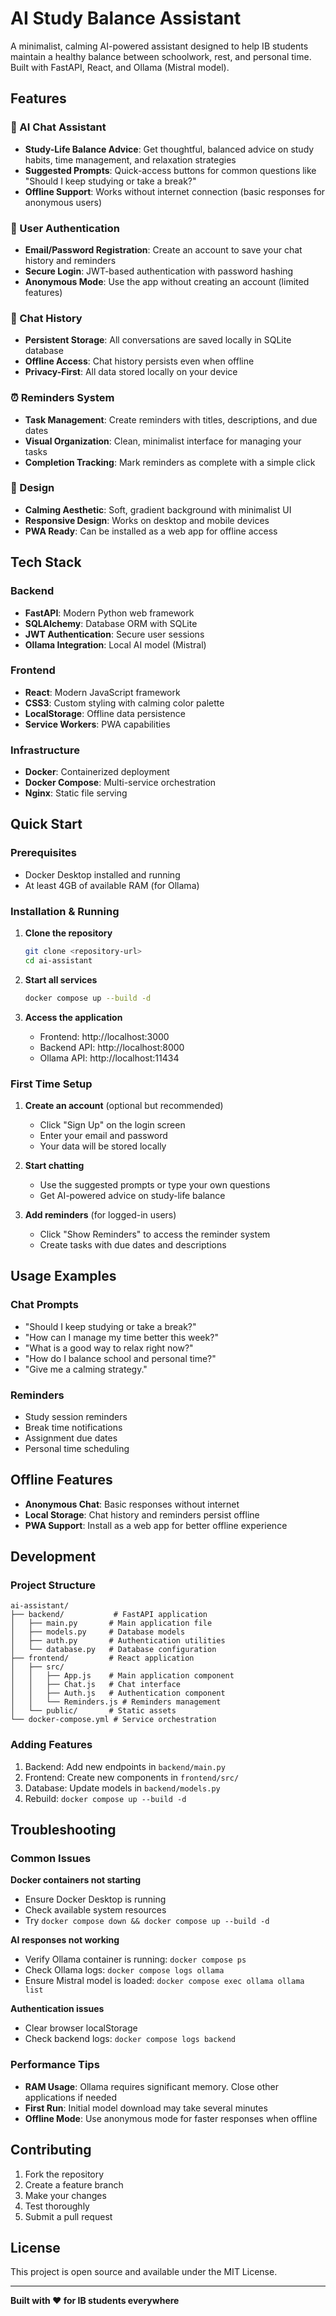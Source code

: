 # AI Study Balance Assistant

A minimalist, calming AI-powered assistant designed to help IB students maintain a healthy balance between schoolwork, rest, and personal time. Built with FastAPI, React, and Ollama (Mistral model).

## Features

### 🤖 AI Chat Assistant
- **Study-Life Balance Advice**: Get thoughtful, balanced advice on study habits, time management, and relaxation strategies
- **Suggested Prompts**: Quick-access buttons for common questions like "Should I keep studying or take a break?"
- **Offline Support**: Works without internet connection (basic responses for anonymous users)

### 👤 User Authentication
- **Email/Password Registration**: Create an account to save your chat history and reminders
- **Secure Login**: JWT-based authentication with password hashing
- **Anonymous Mode**: Use the app without creating an account (limited features)

### 📝 Chat History
- **Persistent Storage**: All conversations are saved locally in SQLite database
- **Offline Access**: Chat history persists even when offline
- **Privacy-First**: All data stored locally on your device

### ⏰ Reminders System
- **Task Management**: Create reminders with titles, descriptions, and due dates
- **Visual Organization**: Clean, minimalist interface for managing your tasks
- **Completion Tracking**: Mark reminders as complete with a simple click

### 🎨 Design
- **Calming Aesthetic**: Soft, gradient background with minimalist UI
- **Responsive Design**: Works on desktop and mobile devices
- **PWA Ready**: Can be installed as a web app for offline access

## Tech Stack

### Backend
- **FastAPI**: Modern Python web framework
- **SQLAlchemy**: Database ORM with SQLite
- **JWT Authentication**: Secure user sessions
- **Ollama Integration**: Local AI model (Mistral)

### Frontend
- **React**: Modern JavaScript framework
- **CSS3**: Custom styling with calming color palette
- **LocalStorage**: Offline data persistence
- **Service Workers**: PWA capabilities

### Infrastructure
- **Docker**: Containerized deployment
- **Docker Compose**: Multi-service orchestration
- **Nginx**: Static file serving

## Quick Start

### Prerequisites
- Docker Desktop installed and running
- At least 4GB of available RAM (for Ollama)

### Installation & Running

1. **Clone the repository**
   ```bash
   git clone <repository-url>
   cd ai-assistant
   ```

2. **Start all services**
   ```bash
   docker compose up --build -d
   ```

3. **Access the application**
   - Frontend: http://localhost:3000
   - Backend API: http://localhost:8000
   - Ollama API: http://localhost:11434

### First Time Setup

1. **Create an account** (optional but recommended)
   - Click "Sign Up" on the login screen
   - Enter your email and password
   - Your data will be stored locally

2. **Start chatting**
   - Use the suggested prompts or type your own questions
   - Get AI-powered advice on study-life balance

3. **Add reminders** (for logged-in users)
   - Click "Show Reminders" to access the reminder system
   - Create tasks with due dates and descriptions

## Usage Examples

### Chat Prompts
- "Should I keep studying or take a break?"
- "How can I manage my time better this week?"
- "What is a good way to relax right now?"
- "How do I balance school and personal time?"
- "Give me a calming strategy."

### Reminders
- Study session reminders
- Break time notifications
- Assignment due dates
- Personal time scheduling

## Offline Features

- **Anonymous Chat**: Basic responses without internet
- **Local Storage**: Chat history and reminders persist offline
- **PWA Support**: Install as a web app for better offline experience

## Development

### Project Structure
```
ai-assistant/
├── backend/           # FastAPI application
│   ├── main.py       # Main application file
│   ├── models.py     # Database models
│   ├── auth.py       # Authentication utilities
│   └── database.py   # Database configuration
├── frontend/         # React application
│   ├── src/
│   │   ├── App.js    # Main application component
│   │   ├── Chat.js   # Chat interface
│   │   ├── Auth.js   # Authentication component
│   │   └── Reminders.js # Reminders management
│   └── public/       # Static assets
└── docker-compose.yml # Service orchestration
```

### Adding Features
1. Backend: Add new endpoints in `backend/main.py`
2. Frontend: Create new components in `frontend/src/`
3. Database: Update models in `backend/models.py`
4. Rebuild: `docker compose up --build -d`

## Troubleshooting

### Common Issues

**Docker containers not starting**
- Ensure Docker Desktop is running
- Check available system resources
- Try `docker compose down && docker compose up --build -d`

**AI responses not working**
- Verify Ollama container is running: `docker compose ps`
- Check Ollama logs: `docker compose logs ollama`
- Ensure Mistral model is loaded: `docker compose exec ollama ollama list`

**Authentication issues**
- Clear browser localStorage
- Check backend logs: `docker compose logs backend`

### Performance Tips

- **RAM Usage**: Ollama requires significant memory. Close other applications if needed
- **First Run**: Initial model download may take several minutes
- **Offline Mode**: Use anonymous mode for faster responses when offline

## Contributing

1. Fork the repository
2. Create a feature branch
3. Make your changes
4. Test thoroughly
5. Submit a pull request

## License

This project is open source and available under the MIT License.

---

**Built with ❤️ for IB students everywhere** 